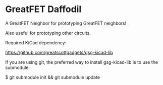 # GreatFET Daffodil
A GreatFET Neighbor for prototyping GreatFET neighbors!

Also useful for prototyping other circuits.

Required KiCad dependency:

https://github.com/greatscottgadgets/gsg-kicad-lib

If you are using git, the preferred way to install gsg-kicad-lib is to use the
submodule:

$ git submodule init && git submodule update
